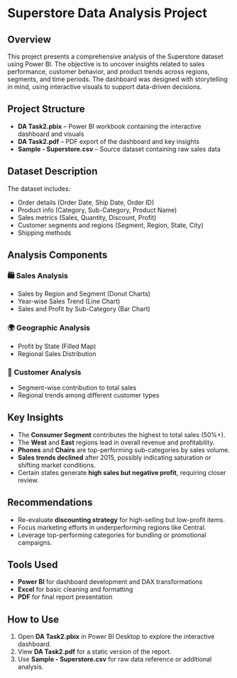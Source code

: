 
# Superstore Data Analysis Project

## Overview
This project presents a comprehensive analysis of the Superstore dataset using Power BI. The objective is to uncover insights related to sales performance, customer behavior, and product trends across regions, segments, and time periods. The dashboard was designed with storytelling in mind, using interactive visuals to support data-driven decisions.

## Project Structure
- **DA Task2.pbix** – Power BI workbook containing the interactive dashboard and visuals  
- **DA Task2.pdf** – PDF export of the dashboard and key insights  
- **Sample - Superstore.csv** – Source dataset containing raw sales data  

## Dataset Description
The dataset includes:
- Order details (Order Date, Ship Date, Order ID)
- Product info (Category, Sub-Category, Product Name)
- Sales metrics (Sales, Quantity, Discount, Profit)
- Customer segments and regions (Segment, Region, State, City)
- Shipping methods

## Analysis Components

### 🛍️ Sales Analysis
- Sales by Region and Segment (Donut Charts)
- Year-wise Sales Trend (Line Chart)
- Sales and Profit by Sub-Category (Bar Chart)

### 🌍 Geographic Analysis
- Profit by State (Filled Map)
- Regional Sales Distribution

### 👥 Customer Analysis
- Segment-wise contribution to total sales
- Regional trends among different customer types

## Key Insights
- The **Consumer Segment** contributes the highest to total sales (50%+).
- The **West** and **East** regions lead in overall revenue and profitability.
- **Phones** and **Chairs** are top-performing sub-categories by sales volume.
- **Sales trends declined** after 2015, possibly indicating saturation or shifting market conditions.
- Certain states generate **high sales but negative profit**, requiring closer review.

## Recommendations
- Re-evaluate **discounting strategy** for high-selling but low-profit items.
- Focus marketing efforts in underperforming regions like Central.
- Leverage top-performing categories for bundling or promotional campaigns.

## Tools Used
- **Power BI** for dashboard development and DAX transformations  
- **Excel** for basic cleaning and formatting  
- **PDF** for final report presentation  

## How to Use
1. Open **DA Task2.pbix** in Power BI Desktop to explore the interactive dashboard.  
2. View **DA Task2.pdf** for a static version of the report.  
3. Use **Sample - Superstore.csv** for raw data reference or additional analysis.  
